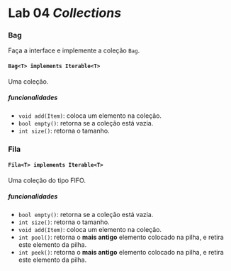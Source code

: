 # Lab 04 *Collections*

### Bag

Faça a interface e implemente a coleção `Bag`.

#### `Bag<T> implements Iterable<T>`
Uma coleção.

##### funcionalidades

- `void add(Item)`: coloca um elemento na coleção.
- `bool empty()`: retorna se a coleção está vazia.
- `int size()`: retorna o tamanho.

### Fila


#### `Fila<T> implements Iterable<T>`
Uma coleção do tipo FIFO.

##### funcionalidades

- `bool empty()`: retorna se a coleção está vazia.
- `int size()`: retorna o tamanho.
- `void add(Item)`: coloca um elemento na coleção.
- `int pool()`: retorna o **mais antigo** elemento colocado na pilha, e retira este elemento da pilha.
- `int peek()`: retorna o **mais antigo** elemento colocado na pilha, e retira este elemento da pilha.
